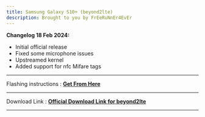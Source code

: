 ```yaml
---
title: Samsung Galaxy S10+ (beyond2lte) 
description: Brought to you by FrEeRuNnEr4EvEr
---
```


<b>Changelog 18 Feb 2024:</b>
- Initial official release
- Fixed some microphone issues
- Upstreamed kernel
- Added support for nfc Mifare tags

----
Flashing instructions : [**Get From Here**](https://github.com/Matrixx-Devices/Matrixx-Devices.github.io/blob/main/devices/samsung/beyond2lte_inst.md)

----
Download Link : [**Official Download Link for beyond2lte**](https://sourceforge.net/projects/projectmatrixx/files/Android-14/beyond2lte/)

----
